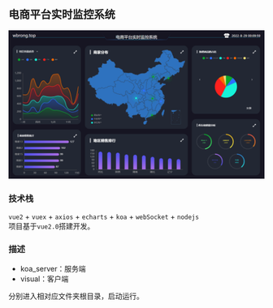 ## 电商平台实时监控系统
![效果图](./visual/public/static/img/localhost_8999_.png)  

### 技术栈 
`vue2` + `vuex` + `axios` +  `echarts`  + `koa` + `webSocket` + `nodejs`   
项目基于`vue2.0`搭建开发。  

### 描述
- koa_server：服务端
- visual：客户端

分别进入相对应文件夹根目录，启动运行。